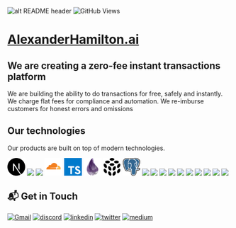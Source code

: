 ![alt README header](https://raw.githubusercontent.com/ah-dot-ai/ah-dot-ai/main/assets/hamilton.jpeg)
![GitHub Views](https://komarev.com/ghpvc/?username=ah-dot-ai&color=FAC151)

# <a href="https://www.alexanderhamilton.ai">AlexanderHamilton.ai</a>

## We are creating a zero-fee instant transactions platform

We are building the ability to do transactions for free, safely and instantly. We charge flat fees for compliance and automation. We re-imburse customers for honest errors and omissions


## Our technologies

Our products are built on top of modern technologies.

<p align="left">
  
<img src="https://raw.githubusercontent.com/ah-dot-ai/.github/main/assets/next.svg" height="auto" width="40">
  
<img src="https://raw.githubusercontent.com/ah-dot-ai/.github/main/assets/react-original.svg" height="auto" width="40">
  
<img src="https://raw.githubusercontent.com/ah-dot-ai/.github/main/assets/aws.svg" height="auto" width="40">
  
<img src="https://raw.githubusercontent.com/ah-dot-ai/.github/main/assets/cloudflare.svg" height="auto" width="40">
  
<img src="https://raw.githubusercontent.com/ah-dot-ai/.github/main/assets/typescript.svg" height="auto" width="40">
  
<img src="https://raw.githubusercontent.com/ah-dot-ai/.github/main/assets/elixir.svg" height="auto" width="40">
  
<img src="https://raw.githubusercontent.com/ah-dot-ai/.github/main/assets/pulumi.svg" height="auto" width="40">
  
<img src="https://raw.githubusercontent.com/ah-dot-ai/.github/main/assets/postgre.svg" height="auto" width="40">
  
<img src="https://raw.githubusercontent.com/ah-dot-ai/.github/main/assets/nodejs-original.svg" height="auto" width="40">

<img src="https://raw.githubusercontent.com/ah-dot-ai/.github/main/assets/javascript-plain.svg" height="auto" width="40">

<img src="https://raw.githubusercontent.com/ah-dot-ai/.github/main/assets/css3-original.svg" height="auto" width="40">

<img src="https://raw.githubusercontent.com/ah-dot-ai/.github/main/assets/sass-original.svg" height="auto" width="40">

<img src="https://raw.githubusercontent.com/ah-dot-ai/.github/main/assets/jquery-plain.svg" height="auto" width="40">

<img src="https://raw.githubusercontent.com/ah-dot-ai/.github/main/assets/html5-original.svg" height="auto" width="40">

<img src="https://raw.githubusercontent.com/ah-dot-ai/.github/main/assets/bootstrap-plain.svg" height="auto" width="40">

<img src="https://raw.githubusercontent.com/ah-dot-ai/.github/main/assets/visualstudio-plain.svg" height="auto" width="40">

<img src="https://raw.githubusercontent.com/ah-dot-ai/.github/main/assets/redux-original.svg" height="auto" width="40">

<img src="https://raw.githubusercontent.com/ah-dot-ai/.github/main/assets/git-original.svg" height="auto" width="40">
</p>

## 📬 Get in Touch

[<img alt="Gmail" src="https://img.shields.io/badge/Gmail-D14836?style=for-the-badge&logo=gmail&logoColor=white" />](mailto:hh@v3.cash)
[<img alt="discord" src="https://img.shields.io/badge/discord-333399.svg?&style=for-the-badge&logo=discord&logoColor=white" />](https://discord.gg/qFTEmBGzxU)
[<img alt="linkedin" src="https://img.shields.io/badge/linkedin-%230077B5.svg?&style=for-the-badge&logo=linkedin&logoColor=white"/>](https://www.linkedin.com/company/v3-dot-cash)
[<img alt="twitter" src="https://img.shields.io/badge/twitter-%231DA1F2.svg?&style=for-the-badge&logo=twitter&logoColor=white" />](https://twitter.com/v3_dot_cash)
[<img alt="medium" src="https://img.shields.io/badge/medium-000000.svg?&style=for-the-badge&logo=medium&logoColor=white"/>](https://blog.alexanderhamilton.ai/)
